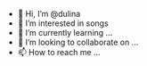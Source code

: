 - 👋 Hi, I’m @dulina
- 👀 I’m interested in songs
- 🌱 I’m currently learning ...
- 💞️ I’m looking to collaborate on ...
- 📫 How to reach me ...

<!---
dulina/dulina is a ✨ special ✨ repository because its `README.md` (this file) appears on your GitHub profile.
You can click the Preview link to take a look at your changes.
--->
